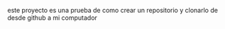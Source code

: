 este proyecto es una prueba de como crear un repositorio y clonarlo de  desde github a mi computador
